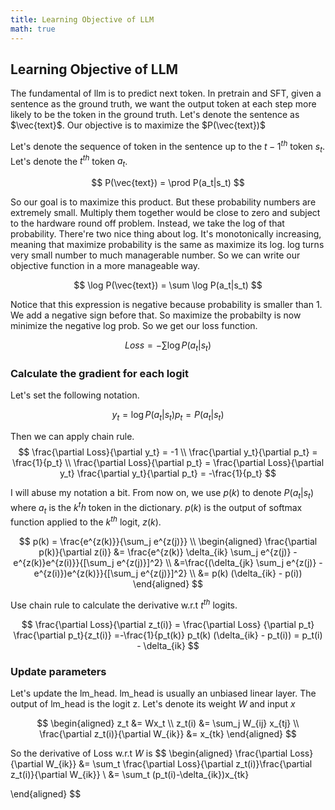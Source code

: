 ```yaml
---
title: Learning Objective of LLM
math: true
---
```


## Learning Objective of LLM

The fundamental of llm is to predict next token. In pretrain and SFT, given a sentence as the ground truth,
we want the output token at each step more likely to be the token in the ground truth. Let's 
denote the sentence as $\vec{text}$. Our objective is to maximize the $P(\vec{text})$

Let's denote the sequence of token in the sentence up to the ${t-1}^{th}$ token $s_t$. 
Let's denote the $t^{th}$ token $a_t$.

$$
P(\vec{text}) = \prod P(a_t|s_t)
$$

So our goal is to maximize this product. But these probability numbers are extremely small. Multiply them together
would be close to zero and subject to the hardware round off problem. Instead, we take the log of that probability.
There're two nice thing about log. It's monotonically increasing, meaning that maximize probability is the same as
maximize its log. log turns very small number to much managerable number. So we can write our objective function in
a more manageable way.

$$
\log P(\vec{text}) = \sum \log P(a_t|s_t)
$$

Notice that this expression is negative because probability is smaller than 1. We add a negative sign before that.
So maximize the probabilty is now minimize the negative log prob. So we get our loss function.

$$
Loss  = - \sum \log P(a_t|s_t)
$$ 

### Calculate the gradient for each logit
Let's set the following notation.

$$
y_t = \log P(a_t|s_t)
p_t = P(a_t|s_t)
$$

Then we can apply chain rule.
$$
\frac{\partial Loss}{\partial y_t} = -1 \\
\frac{\partial y_t}{\partial p_t} = \frac{1}{p_t} \\
\frac{\partial Loss}{\partial p_t} = \frac{\partial Loss}{\partial y_t} \frac{\partial y_t}{\partial p_t} = -\frac{1}{p_t}
$$

I will abuse my notation a bit. From now on, we use $p(k)$ to denote $P(a_t|s_t)$ where $a_t$ is the $k^th$
token in the dictionary. $p(k)$ is the output of softmax function applied to the $k^{th}$ logit, $z(k)$.

$$
p(k) = \frac{e^{z(k)}}{\sum_j e^{z(j)}} \\
\begin{aligned}
\frac{\partial p(k)}{\partial z(i)}  &= \frac{e^{z(k)} \delta_{ik} \sum_j e^{z(j)} - e^{z(k)}e^{z(i)}}{[\sum_j e^{z(j)}]^2} \\
&=\frac{(\delta_{jk} \sum_j e^{z(j)} -e^{z(i)})e^{z(k)}}{[\sum_j e^{z(j)}]^2} \\
&= p(k) (\delta_{ik} - p(i))
\end{aligned}
$$

Use chain rule to calculate the derivative w.r.t $t^{th}$ logits.

$$
\frac{\partial Loss}{\partial z_t(i)} = \frac{\partial Loss} {\partial p_t} \frac{\partial p_t}{z_t(i)}
=-\frac{1}{p_t(k)} p_t(k) (\delta_{ik} - p_t(i))
= p_t(i) - \delta_{ik}
$$

### Update parameters
Let's update the lm_head. lm_head is usually an unbiased linear layer. The output of lm_head is the logit z. Let's denote its weight
$W$ and input $x$ 

$$
\begin{aligned}
z_t &= Wx_t \\
z_t(i) &= \sum_j W_{ij} x_{tj} \\
\frac{\partial z_t(i)}{\partial W_{ik}} &= x_{tk}
\end{aligned}
$$

So the derivative of Loss w.r.t $W$ is
$$
\begin{aligned}
\frac{\partial Loss}{\partial W_{ik}} &= \sum_t \frac{\partial Loss}{\partial z_t(i)}\frac{\partial z_t(i)}{\partial W_{ik}} \\
&= \sum_t (p_t(i)-\delta_{ik})x_{tk}

\end{aligned}
$$

